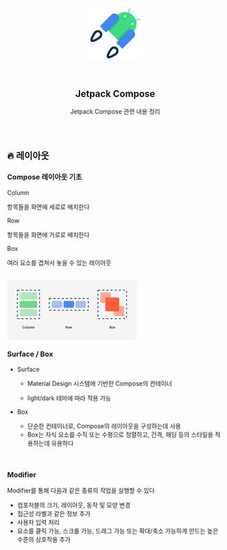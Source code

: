 <div align="center">
  <p>
    <img src="../README.assets/jetpack-hero.png">
  </p>
  <br>
  <h2>Jetpack Compose</h2>
  <p>Jetpack Compose 관련 내용 정리</p>
  <br>
  <br>
</div>




## 🔥 레이아웃

### Compose 레이아웃 기초

Column

항목들을 화면에 세로로 배치한다

Row

항목들을 화면에 가로로 배치한다

Box

여러 요소를 겹쳐서 놓을 수 있는 레이아웃

<br>

<img src="../README.assets/layout.png" alt="layout" align="center" width="60%" />

<br>

### Surface / Box

- Surface

  - Material Design 시스템에 기반한 Compose의 컨테이너

  - light/dark 테마에 따라 적용 가능

- Box

  - 단순한 컨테이너로, Compose의 레이아웃을 구성하는데 사용
  - Box는 자식 요소를 수직 또는 수평으로 정렬하고, 간격, 패딩 등의 스타일을 적용하는데 유용하다

<br>

### Modifier

Modifier를 통해 다음과 같은 종류의 작업을 실행할 수 있다

- 컴포저블의 크기, 레이아웃, 동작 및 모양 변경
- 접근성 라벨과 같은 정보 추가
- 사용자 입력 처리
- 요소를 클릭 가능, 스크롤 가능, 드래그 가능 또는 확대/축소 가능하게 만드는 높은 수준의 상호작용 추가
